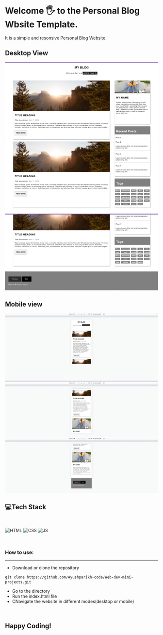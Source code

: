 # Welcome 🖐 to the Personal Blog Wbsite Template.
It is a simple and resonsive Personal Blog Website.

## Desktop View
![Default View](images/page1.png)
![Default View](images/page2.png)
![Default View](images/page3.png)

## Mobile view
![Mobile View](images/mobile1.png)
![Mobile View](images/mobile2.png)
![Mobile View](images/mobile3.png)


## 💻Tech Stack
<br>

![HTML](https://img.shields.io/badge/html5%20-%23E34F26.svg?&style=for-the-badge&logo=html5&logoColor=white)
![CSS](https://img.shields.io/badge/css3%20-%231572B6.svg?&style=for-the-badge&logo=css3&logoColor=white)
![JS](https://img.shields.io/badge/javascript%20-%23323330.svg?&style=for-the-badge&logo=javascript&logoColor=%23F7DF1E)

<br>

### How to use:

---

- Download or clone the repository

```
git clone https://github.com/Ayushparikh-code/Web-dev-mini-projects.git
```

- Go to the directory
- Run the index.html file
- CNavigate the website in different modes(desktop or mobile)

<br>

## Happy Coding!